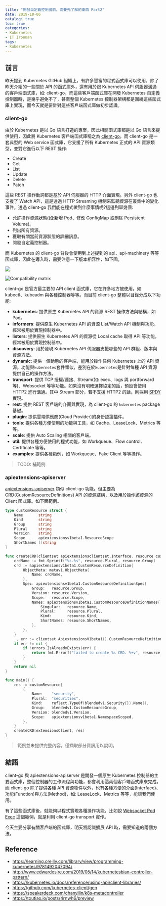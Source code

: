 ```yaml
---
title: "開發自定義控制器前，需要先了解的東西 Part2"
date: 2019-10-06
catalog: true
toc: true
categories:
- Kubernetes
- IT Ironman
tags:
- Kubernetes
---
```

## 前言
昨天提到 Kubernetes GitHub 組織上，有許多豐富的程式函式庫可以使用，除了昨天介紹的一些關於 API 的函式庫外，還有用於跟 Kubernetes API 伺服器溝通的客戶端函式庫，如: client-go，而這些客戶端函式庫在開發 Kubernetes 自定義控制器時，是幾乎避免不了，甚至整個 Kubernetes 控制器架構都是圍繞這些函式庫上實現，而今天就是要針對這些客戶端函式庫做初步認識。

<!--more-->

### client-go
由於 Kubernetes 是以 Go 語言打造的專案，因此相關函式庫都是以 Go 語言來提供使用，因此將 Kubernetes 客戶端函式庫稱之為 [client-go](https://github.com/kubernetes/client-go)。而 client-go 是一套典型的 Web service 函式庫，它支援了所有 Kubernetes 正式的 API 資源類型，並對它進行以下 REST 操作:

* Create
* Get
* List
* Update
* Delete
* Patch

這些 REST 操作動詞都是基於 API 伺服器的 HTTP 介面實現。另外 client-go 也支援了 Watch API，這是透過 HTTP Streaming 機制來監聽資源在叢集中的變化事件。透過 client-go 我們能在程式做到什麼事情呢?這邊列舉幾個:

* 允許操作資源狀態(如:新增 Pod、修改 ConfigMap 或刪除 Persistent Volume)。
* 列出所有資源。
* 獲取有關當前資源狀態的詳細訊息。
* 開發自定義控制器。

而 Kubernetes 的 client-go 背後會使用到上述提到的 api、api-machinery 等等函式庫，因此在導入時，需要注意一下版本相容性，如下圖。

![](https://i.imgur.com/aXjpQfT.png)

![Compatibility matrix](https://i.imgur.com/FHb4taS.png)

client-go 是官方最主要的 API client 函式庫，它在許多地方被使用，如 kubectl、kubeadm 與各種控制器等等。而目前 client-go 整體以目錄分成以下功能:

* **kubernetes**: 提供原生 Kubernetes API 的資源 REST 操作方法與結構，如 Pod。
* **informers**: 提供原生 Kubernetes API 的資源 List/Watch API 機制與功能。經常被用於實現控制器中。
* **listers**: 提供原生 Kubernetes API 的資源從 Local cache 取得 API 等功能。經常被用於實現控制器中。
* **discovery**: 用於發現 Kubernetes API 伺服器支援哪些的 API 群組、版本與資源方法。
* **dynamic**: 提供一個動態的客戶端，能用於操作任何 Kubernetes 上的 API 資源。功能與`kubernetes`套件類似，差別在於`kubernetes`是針對每種 API 資源提供自己的操作方法。
* **transport**: 提供 TCP 授權/連接、Stream(如: exec、logs 與 portforward 等)、Websocket 等等功能。如果沒有明確選擇協定的話，預設會使用 HTTP2 進行溝通。其中 Stream 部分，若不支援 HTTP2 的話，則採用 [SPDY](https://zh.wikipedia.org/wiki/SPDY) 實現。
* **rest**: 提供 REST 客戶端的介面與實現，為 client-go 的 `kubernetes` package 基礎。
* **plugin**: 提供雲端供應商(Cloud Provider)的身份認證插件。
* **tools**: 提供各種方便使用的功能與工具，如 Cache、LeaseLock、Metrics 等等。
* **scale**: 提供 Auto Scaling 相關的客戶端。
* **util**: 提供各種方便使用的程式功能，如 Workqueue、Flow control、Certificate 等等。
* **examples**: 提供各種範例，如 Workqueue、Fake Client 等等操作。

> TODO: 補範例

### apiextensions-apiserver
[apiextensions-apiserver](https://github.com/kubernetes/apiextensions-apiserver) 類似 client-go 功能，但主要為 CRD(CustomResourceDefinitions) API 的資源結構，以及用於操作該資源的 Client 函式庫。如下面範例。

```go
type customResource struct {
	Name       string
	Kind       string
	Group      string
	Plural     string
	Version    string
	Scope      apiextensionsv1beta1.ResourceScope
	ShortNames []string
}

func createCRD(clientset apiextensionsclientset.Interface, resource customResource) error {
	crdName := fmt.Sprintf("%s.%s", resource.Plural, resource.Group)
	crd := &apiextensionsv1beta1.CustomResourceDefinition{
		ObjectMeta: metav1.ObjectMeta{
			Name: crdName,
		},
		Spec: apiextensionsv1beta1.CustomResourceDefinitionSpec{
			Group:   resource.Group,
			Version: resource.Version,
			Scope:   resource.Scope,
			Names: apiextensionsv1beta1.CustomResourceDefinitionNames{
				Singular:   resource.Name,
				Plural:     resource.Plural,
				Kind:       resource.Kind,
				ShortNames: resource.ShortNames,
			},
		},
	}
	_, err := clientset.ApiextensionsV1beta1().CustomResourceDefinitions().Create(crd)
	if err != nil {
		if !errors.IsAlreadyExists(err) {
			return fmt.Errorf("failed to create %s CRD. %+v", resource.Name, err)
		}
	}
	return nil
}

func main() {
    res := customResource{
		{
			Name:    "security",
			Plural:  "securities",
			Kind:    reflect.TypeOf(blendedv1.Security{}).Name(),
			Group:   blendedv1.CustomResourceGroup,
			Version: blendedv1.Version,
			Scope:   apiextensionsv1beta1.NamespaceScoped,
		},
	}
	createCRD(extensionsClient, res)
}
```

> 範例並未提供完整內容，僅擷取部分資訊用以說明。

## 結語
client-go 與 apiextensions-apiserver 是開發一個原生 Kubernetes 控制器的主要函式庫，整個控制器的工作流程與功能，都會利用這兩個客戶端函式庫來完成。而 client-go 除了提供各種 API 資源物件以外，也有各種方便的介面(Interface)、功能(Function)與方法(Method)，如: LeaseLock、Metrics 等等，能讓我們使用。

有了這些函式庫後，就能夠以程式實現各種操作功能，比如說 [Websocket Pod Exec](https://github.com/kairen/websocket-exec) 這個範例，就是利用 client-go transport 實作。

今天主要分享有關客戶端的函式庫，明天將認識擴展 API 時，需要知道的兩個方法。

## Reference
- https://learning.oreilly.com/library/view/programming-kubernetes/9781492047094/
- http://www.edwardesire.com/2019/05/14/kubernetesbian-controller-pattern/
- https://kubernetes.io/docs/reference/using-api/client-libraries/
- https://github.com/kubernetes-client/gen
- https://speakerdeck.com/chanyilin/k8s-metacontroller
- https://toutiao.io/posts/4rnwh6/preview